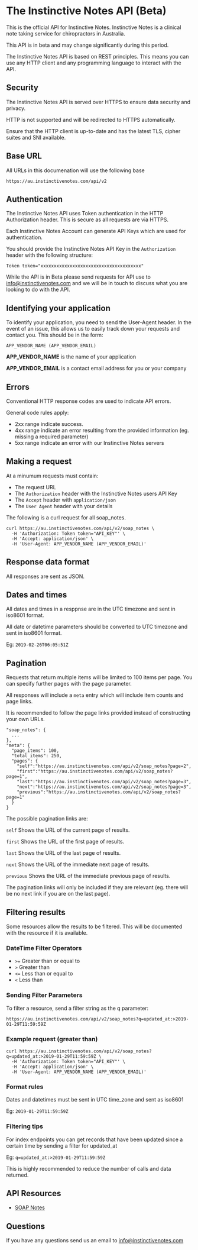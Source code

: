 # The Instinctive Notes API (Beta)
This is the official API for Instinctive Notes. Instinctive Notes is a clinical note taking service for chiropractors in Australia.

This API is in beta and may change significantly during this period.

The Instinctive Notes API is based on REST principles. This means you can use any HTTP client and any programming language to interact with the API.

## Security
The Instinctive Notes API is served over HTTPS to ensure data security and privacy.

HTTP is not supported and will be redirected to HTTPS automatically.

Ensure that the HTTP client is up-to-date and has the latest TLS, cipher suites and SNI available.

## Base URL
All URLs in this documenation will use the following base

```
https://au.instinctivenotes.com/api/v2
```

## Authentication
The Instinctive Notes API uses Token authentication in the HTTP Authorization header. This is secure as all requests are via HTTPS.

Each Instinctive Notes Account can generate API Keys which are used for authentication.

You should provide the Instinctive Notes API Key in the `Authorization` header with the following structure:

```
Token token="xxxxxxxxxxxxxxxxxxxxxxxxxxxxxxxxxxxxxx"
```

While the API is in Beta please send requests for API use to info@instinctivenotes.com and we will be in touch to discuss what you are looking to do with the API.

## Identifying your application
To identify your application, you need to send the User-Agent header. In the event of an issue, this allows us to easily track down your requests and contact you. This should be in the form:

`APP_VENDOR_NAME (APP_VENDOR_EMAIL)`

**APP_VENDOR_NAME** is the name of your application

**APP_VENDOR_EMAIL** is a contact email address for you or your company

## Errors
Conventional HTTP response codes are used to indicate API errors.

General code rules apply:

- 2xx range indicate success.
- 4xx range indicate an error resulting from the provided information (eg. missing a required parameter)
- 5xx range indicate an error with our Instinctive Notes servers

## Making a request
At a minumum requests must contain:

- The request URL
- The `Authorization` header with the Instinctive Notes users API Key
- The `Accept` header with `application/json`
- The `User Agent` header with your details

The following is a curl request for all soap_notes.

```
curl https://au.instinctivenotes.com/api/v2/soap_notes \
  -H 'Authorization: Token token="API_KEY"' \
  -H 'Accept: application/json' \
  -H 'User-Agent: APP_VENDOR_NAME (APP_VENDOR_EMAIL)'
```

## Response data format
All responses are sent as JSON.

## Dates and times
All dates and times in a resppnse are in the UTC timezone and sent in iso8601 format.

All date or datetime parameters should be converted to UTC timezone and sent in iso8601 format.

Eg: `2019-02-26T06:05:51Z`

## Pagination
Requests that return multiple items will be limited to 100 items per page. You can specify further pages with the page parameter.

All responses will include a `meta` entry which will include item counts and page links.

It is recommended to follow the page links provided instead of constructing your own URLs.

```
"soap_notes": {
  ...
},
"meta": {
  "page_items": 100,
  "total_items": 250,
  "pages": {
    "self":"https://au.instinctivenotes.com/api/v2/soap_notes?page=2",
    "first":"https://au.instinctivenotes.com/api/v2/soap_notes?page=1",
    "last":"https://au.instinctivenotes.com/api/v2/soap_notes?page=3",
    "next":"https://au.instinctivenotes.com/api/v2/soap_notes?page=3",
    "previous":"https://au.instinctivenotes.com/api/v2/soap_notes?page=1"
  }
}
```

The possible pagination links are:

`self` Shows the URL of the current page of results.

`first` Shows the URL of the first page of results.

`last` Shows the URL of the last page of results.

`next` Shows the URL of the immediate next page of results.

`previous` Shows the URL of the immediate previous page of results.

The pagination links will only be included if they are relevant (eg. there will be no next link if you are on the last page).

## Filtering results
Some resources allow the results to be filtered. This will be documented with the resource if it is available.

### DateTime Filter Operators

- `>=` Greater than or equal to
- `>` Greater than
- `<=` Less than or equal to
- `<` Less than

### Sending Filter Parameters
To filter a resource, send a filter string as the q parameter:

`https://au.instinctivenotes.com/api/v2/soap_notes?q=updated_at:>2019-01-29T11:59:59Z`

### Example request (greater than)

```
curl https://au.instinctivenotes.com/api/v2/soap_notes?q=updated_at:>2019-01-29T11:59:59Z \
  -H 'Authorization: Token token="API_KEY"' \
  -H 'Accept: application/json' \
  -H 'User-Agent: APP_VENDOR_NAME (APP_VENDOR_EMAIL)'
```

### Format rules
Dates and datetimes must be sent in UTC time_zone and sent as iso8601

Eg: `2019-01-29T11:59:59Z`

### Filtering tips
For index endpoints you can get records that have been updated since a certain time by sending a filter for updated_at

Eg: `q=updated_at:>2019-01-29T11:59:59Z`

This is highly recommended to reduce the number of calls and data returned.

## API Resources

- [SOAP Notes](/resources/soap_notes.md)

## Questions
If you have any questions send us an email to info@instinctivenotes.com
